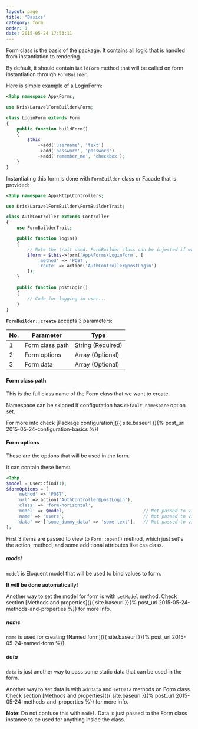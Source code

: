 ```yaml
---
layout: page
title: "Basics"
category: form
order: 1
date: 2015-05-24 17:53:11
---
```


Form class is the basis of the package. It contains all logic that is handled from instantiation to rendering.

By default, it should contain `buildForm` method that will be called on form instantiation through `FormBuilder`.

Here is simple example of a LoginForm:

```php
<?php namespace App\Forms;

use Kris\LaravelFormBuilder\Form;

class LoginForm extends Form
{
    public function buildForm()
    {
        $this
            ->add('username', 'text')
            ->add('password', 'password')
            ->add('remember_me', 'checkbox');
    }
}
```

Instantiating this form is done with `FormBuilder` class or Facade that is provided:

```php
<?php namespace App\Http\Controllers;

use Kris\LaravelFormBuilder\FormBuilderTrait;

class AuthController extends Controller
{
    use FormBuilderTrait;

    public function login()
    {
        // Note the trait used. FormBuilder class can be injected if wanted.
        $form = $this->form('App\Forms\LoginForm', [
            'method' => 'POST',
            'route' => action('AuthController@postLogin')
        ]);
    }

    public function postLogin()
    {
        // Code for logging in user...
    }
}
```

**`FormBuilder::create`** accepts 3 parameters:

|No.| Parameter       | Type              |
|---|-----------------|-------------------|
| 1 | Form class path | String (Required) |
| 2 | Form options    | Array  (Optional) |
| 3 | Form data       | Array  (Optional) |

#### Form class path
This is the full class name of the Form class that we want to create.

Namespace can be skipped if configuration has `default_namespace` option set.

For more info check [Package configuration]({{ site.baseurl }}{% post_url 2015-05-24-configuration-basics %})

#### Form options
These are the options that will be used in the form.

It can contain these items:

```php
<?php
$model = User::find(1);
$formOptions = [
    'method' => 'POST',
    'url' => action('AuthController@postLogin'),
    'class' => 'form-horizontal',
    'model' => $model,                              // Not passed to view, just used in form class
    'name' => 'users',                              // Not passed to view, just used in form class
    'data' => ['some_dummy_data' => 'some text'],   // Not passed to view, just used in form class
];
```

First 3 items are passed to view to `Form::open()` method, which just set's the action, method, and some additional attributes like css class.

##### model
`model` is Eloquent model that will be used to bind values to form.

**It will be done automatically!**

Another way to set the model for form is with `setModel` method.
Check section [Methods and properties]({{ site.baseurl }}{% post_url 2015-05-24-methods-and-properties %}) for more info.

##### name
`name` is used for creating [Named form]({{ site.baseurl }}{% post_url 2015-05-24-named-form %}).

##### data
`data` is just another way to pass some static data that can be used in the form.

Another way to set data is with `addData` and `setData` methods on Form class.
Check section [Methods and properties]({{ site.baseurl }}{% post_url 2015-05-24-methods-and-properties %}) for more info.

**Note**: Do not confuse this with `model`. Data is just passed to the Form class instance to be used for anything inside the class.
